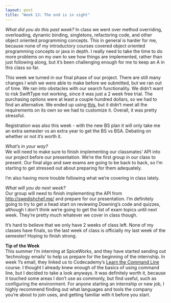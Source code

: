 ```yaml
---
layout: post
title: "Week 13: The end is in sight"
---
```

*What did you do this past week?*
In class we went over method overriding, overloading, dynamic binding, singletons, refactoring code, and other object oriented programming concepts.  This in general is harder for me, because none of my introductory courses covered object oriented programming concepts or java in depth.  I really need to take the time to do more problems on my own to see how things are implemented, rather than just following along, but it’s been challenging enough for me to keep an A in this class so far.

This week we turned in our final phase of our project.  There are still many changes I wish we were able to make before we submitted, but we ran out of time.  We ran into obstacles with our search functionality.  We didn’t want to risk SwiftType not working, since it was just a 2 week free trial.  The purchasing options were at least a couple hundred dollars, so we had to find an alternative.  We ended up using [this](https://github.com/mengzhuo/sqlalchemy-fulltext-search), but it didn’t meet all the requirements on its own so we had to customize it.  Overall, it was pretty stressful.

Registration was also this week - with the new BS plan it will only take me an extra semester vs an extra year to get the BS vs BSA.  Debating on whether or not it’s worth it.

*What’s in your way?*   
We will need to make sure to finish implementing our classmates’ API into our project before our presentation.  We’re the first group in our class to present.  Our final algo and swe exams are going to be back to back, so I’m starting to get stressed out about preparing for them adequately.  

I’m also having more trouble following what we’re covering in class lately.

*What will you do next week?*   
Our group will need to finish implementing the API from http://swedishchef.me/ and prepare for our presentation.  I’m definitely going to try to get a head start on reviewing Downing’s code and quizzes, although I don’t think we’re going to get the list of exam topics until next week.  They’re pretty much whatever we cover in class though.


It’s hard to believe that we only have 2 weeks of class left.  None of my classes have finals, so the last week of class is officially my last week of the semester!  Hoping to finish strong.

**Tip of the Week**   
This summer I’m interning at SpiceWorks, and they have started sending out ‘technology emails’ to help us prepare for the beginning of the internship.  In week 1’s email, they linked us to Codecademy’s [Learn the Command Line](https://www.codecademy.com/learn/learn-the-command-line) course.  I thought I already knew enough of the basics of using command line, but I decided to take a look anyways.  It was definitely worth it, because it touched some areas I don’t use as commonly, but find useful, such as configuring the environment.  For anyone starting an internship or new job, I highly recommend finding out what languages and tools the company you’re about to join uses, and getting familiar with it before you start.

